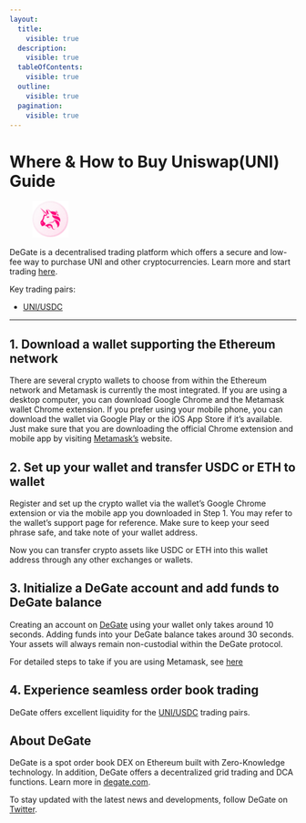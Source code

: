 ```yaml
---
layout:
  title:
    visible: true
  description:
    visible: true
  tableOfContents:
    visible: true
  outline:
    visible: true
  pagination:
    visible: true
---
```


# Where & How to Buy Uniswap(UNI) Guide

<figure><img src="../images/uni_0x1f9840a85d5af5bf1d1762f925bdaddc4201f984.png" alt="UNI" width="64"><figcaption></figcaption></figure>

DeGate is a decentralised trading platform which offers a secure and low-fee way to purchase UNI and other cryptocurrencies. Learn more and start trading [here](https://app.degate.com/trade/USDC/0x1f9840a85d5af5bf1d1762f925bdaddc4201f984?utm_source=howtobuy).&#x20;

Key trading pairs:

* [UNI/USDC](https://app.degate.com/trade/USDC/0x1f9840a85d5af5bf1d1762f925bdaddc4201f984?utm_source=howtobuy)

***

## 1. Download a wallet supporting the Ethereum network

There are several crypto wallets to choose from within the Ethereum network and Metamask is currently the most integrated. If you are using a desktop computer, you can download Google Chrome and the Metamask wallet Chrome extension. If you prefer using your mobile phone, you can download the wallet via Google Play or the iOS App Store if it’s available. Just make sure that you are downloading the official Chrome extension and mobile app by visiting [Metamask’s](https://metamask.io/) website.

## 2. Set up your wallet and transfer USDC or ETH to wallet

Register and set up the crypto wallet via the wallet’s Google Chrome extension or via the mobile app you downloaded in Step 1. You may refer to the wallet’s support page for reference. Make sure to keep your seed phrase safe, and take note of your wallet address.&#x20;

Now you can transfer crypto assets like USDC or ETH into this wallet address through any other exchanges or wallets.

## 3. Initialize a DeGate account and add funds to DeGate balance

Creating an account on [DeGate](https://app.degate.com/?utm_source=UNI_howtobuy) using your wallet only takes around 10 seconds. Adding funds into your DeGate balance takes around 30 seconds. Your assets will always remain non-custodial within the DeGate protocol.

For detailed steps to take if you are using Metamask, see [here](https://docs.degate.com/v/product_en/main-features/wallet-connectivity/metamask)

## 4. Experience seamless order book trading

DeGate offers excellent liquidity for the [UNI/USDC](https://app.degate.com/trade/USDC/0x1f9840a85d5af5bf1d1762f925bdaddc4201f984?utm_source=howtobuy) trading pairs.&#x20;

## About DeGate

DeGate is a spot order book DEX on Ethereum built with Zero-Knowledge technology. In addition, DeGate offers a decentralized grid trading and DCA functions.  Learn more in [degate.com](https://degate.com/?utm_source=UNI_howtobuy).

To stay updated with the latest news and developments, follow DeGate on [Twitter](https://twitter.com/degatedex).
